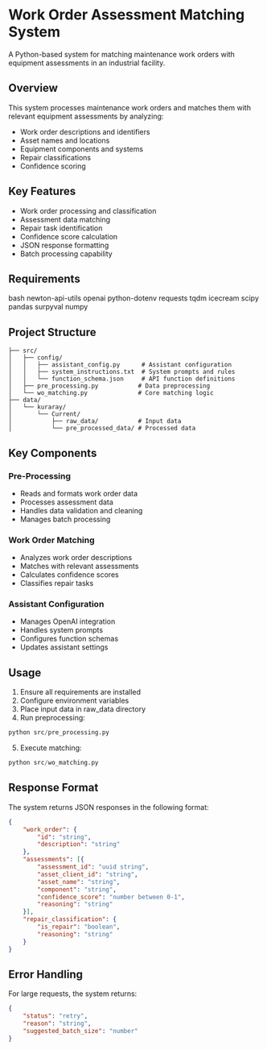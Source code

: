 # Work Order Assessment Matching System

A Python-based system for matching maintenance work orders with equipment assessments in an industrial facility.

## Overview

This system processes maintenance work orders and matches them with relevant equipment assessments by analyzing:
- Work order descriptions and identifiers
- Asset names and locations 
- Equipment components and systems
- Repair classifications
- Confidence scoring

## Key Features

- Work order processing and classification
- Assessment data matching
- Repair task identification
- Confidence score calculation
- JSON response formatting
- Batch processing capability

## Requirements
bash
newton-api-utils
openai
python-dotenv
requests
tqdm
icecream
scipy
pandas
surpyval
numpy

## Project Structure

```
├── src/
│   ├── config/
│   │   ├── assistant_config.py      # Assistant configuration
│   │   ├── system_instructions.txt  # System prompts and rules
│   │   └── function_schema.json     # API function definitions
│   ├── pre_processing.py           # Data preprocessing
│   └── wo_matching.py              # Core matching logic
├── data/
│   └── kuraray/
│       └── Current/
│           ├── raw_data/           # Input data
│           └── pre_processed_data/ # Processed data
```

## Key Components

### Pre-Processing
- Reads and formats work order data
- Processes assessment data
- Handles data validation and cleaning
- Manages batch processing

### Work Order Matching
- Analyzes work order descriptions
- Matches with relevant assessments
- Calculates confidence scores
- Classifies repair tasks

### Assistant Configuration
- Manages OpenAI integration
- Handles system prompts
- Configures function schemas
- Updates assistant settings

## Usage

1. Ensure all requirements are installed
2. Configure environment variables
3. Place input data in raw_data directory
4. Run preprocessing:
```python
python src/pre_processing.py
```
5. Execute matching:
```python
python src/wo_matching.py
```

## Response Format

The system returns JSON responses in the following format:
```json
{
    "work_order": {
        "id": "string",
        "description": "string"
    },
    "assessments": [{
        "assessment_id": "uuid string",
        "asset_client_id": "string",
        "asset_name": "string",
        "component": "string",
        "confidence_score": "number between 0-1",
        "reasoning": "string"
    }],
    "repair_classification": {
        "is_repair": "boolean",
        "reasoning": "string"
    }
}
```

## Error Handling

For large requests, the system returns:
```json
{
    "status": "retry",
    "reason": "string",
    "suggested_batch_size": "number"
}
```